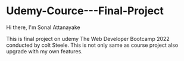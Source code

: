 # Udemy-Cource---Final-Project
Hi there, I'm Sonal Attanayake

This is final project on udemy The Web Developer Bootcamp 2022 conducted by colt Steele.
This is not only same as course project also upgrade with my own features.
